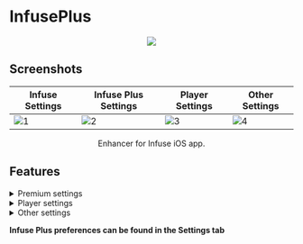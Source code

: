 # InfusePlus
<p align="center">
<img src=https://github-production-user-asset-6210df.s3.amazonaws.com/38832025/241606359-e48135e8-147c-4687-a2f8-d2556d5301c9.png?raw=true) />
</p>

## Screenshots

| Infuse Settings | Infuse Plus Settings | Player Settings | Other Settings |
|---|---|---|---|
| ![1](https://github.com/dayanch96/InfusePlus/assets/38832025/229ca3c2-49a5-4592-bc68-b8baa7072dcf) | ![2](https://github.com/dayanch96/InfusePlus/assets/38832025/3a7f65de-7c86-4091-a614-db5160b1e212) | ![3](https://github.com/dayanch96/InfusePlus/assets/38832025/c9943464-7ddf-474e-9eb2-f4bb9aa782c3) | ![4](https://github.com/dayanch96/InfusePlus/assets/38832025/fdec852b-85e6-4df1-a98e-a7c09d0e1a07) |


<p align="center">
Enhancer for Infuse iOS app.
</p>

## Features

<details>
  <summary>Premium settings</summary>
  <ul>
    <li>Pro features</li>
    <li>Background playback</li>
  </ul>
</details>

<details>
  <summary>Player settings</summary>
  <ul>
    <li>Play/Pause playback using double tap</li>
    <li>Playback speed settings in context menu</li>
    <li>Volume boost settings in context menu</li>
    <li>Skip to the Next/Previous using long press on rewind buttons</li>
    <li>Speed up playback by long pressing Play/Pause button
      <ul>
        <li>Adjustable playback rate</li>
      </ul>
    </li>
    <li>Tap to playback duration to change between total duration, left duration and exact time when playback ends</li>
    <li>Separated custom skip times for double tap and rewind buttons</li>
  </ul>
</details>

<details>
  <summary>Other settings</summary>
  <ul>
    <li>Ability to set Title and Poster for the player in control center</li>
    <li>Startup tab selection</li>
    <li>New available tweak update notification</li>
    <li>Auto-update localizations</li>
  </ul>
</details>

**Infuse Plus preferences can be found in the Settings tab**
